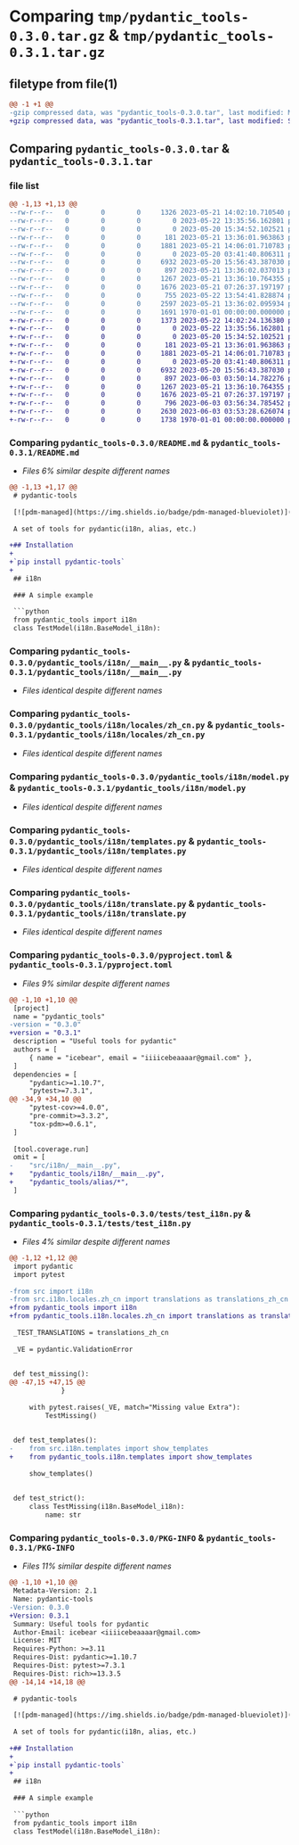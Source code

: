 # Comparing `tmp/pydantic_tools-0.3.0.tar.gz` & `tmp/pydantic_tools-0.3.1.tar.gz`

## filetype from file(1)

```diff
@@ -1 +1 @@
-gzip compressed data, was "pydantic_tools-0.3.0.tar", last modified: Mon May 22 13:54:41 2023, max compression
+gzip compressed data, was "pydantic_tools-0.3.1.tar", last modified: Sat Jun  3 03:56:34 2023, max compression
```

## Comparing `pydantic_tools-0.3.0.tar` & `pydantic_tools-0.3.1.tar`

### file list

```diff
@@ -1,13 +1,13 @@
--rw-r--r--   0        0        0     1326 2023-05-21 14:02:10.710540 pydantic_tools-0.3.0/README.md
--rw-r--r--   0        0        0        0 2023-05-22 13:35:56.162801 pydantic_tools-0.3.0/pydantic_tools/__init__.py
--rw-r--r--   0        0        0        0 2023-05-20 15:34:52.102521 pydantic_tools-0.3.0/pydantic_tools/alias/__init__.py
--rw-r--r--   0        0        0      181 2023-05-21 13:36:01.963863 pydantic_tools-0.3.0/pydantic_tools/i18n/__init__.py
--rw-r--r--   0        0        0     1881 2023-05-21 14:06:01.710783 pydantic_tools-0.3.0/pydantic_tools/i18n/__main__.py
--rw-r--r--   0        0        0        0 2023-05-20 03:41:40.806311 pydantic_tools-0.3.0/pydantic_tools/i18n/locales/__init__.py
--rw-r--r--   0        0        0     6932 2023-05-20 15:56:43.387030 pydantic_tools-0.3.0/pydantic_tools/i18n/locales/zh_cn.py
--rw-r--r--   0        0        0      897 2023-05-21 13:36:02.037013 pydantic_tools-0.3.0/pydantic_tools/i18n/model.py
--rw-r--r--   0        0        0     1267 2023-05-21 13:36:10.764355 pydantic_tools-0.3.0/pydantic_tools/i18n/templates.py
--rw-r--r--   0        0        0     1676 2023-05-21 07:26:37.197197 pydantic_tools-0.3.0/pydantic_tools/i18n/translate.py
--rw-r--r--   0        0        0      755 2023-05-22 13:54:41.828874 pydantic_tools-0.3.0/pyproject.toml
--rw-r--r--   0        0        0     2597 2023-05-21 13:36:02.095934 pydantic_tools-0.3.0/tests/test_i18n.py
--rw-r--r--   0        0        0     1691 1970-01-01 00:00:00.000000 pydantic_tools-0.3.0/PKG-INFO
+-rw-r--r--   0        0        0     1373 2023-05-22 14:02:24.136380 pydantic_tools-0.3.1/README.md
+-rw-r--r--   0        0        0        0 2023-05-22 13:35:56.162801 pydantic_tools-0.3.1/pydantic_tools/__init__.py
+-rw-r--r--   0        0        0        0 2023-05-20 15:34:52.102521 pydantic_tools-0.3.1/pydantic_tools/alias/__init__.py
+-rw-r--r--   0        0        0      181 2023-05-21 13:36:01.963863 pydantic_tools-0.3.1/pydantic_tools/i18n/__init__.py
+-rw-r--r--   0        0        0     1881 2023-05-21 14:06:01.710783 pydantic_tools-0.3.1/pydantic_tools/i18n/__main__.py
+-rw-r--r--   0        0        0        0 2023-05-20 03:41:40.806311 pydantic_tools-0.3.1/pydantic_tools/i18n/locales/__init__.py
+-rw-r--r--   0        0        0     6932 2023-05-20 15:56:43.387030 pydantic_tools-0.3.1/pydantic_tools/i18n/locales/zh_cn.py
+-rw-r--r--   0        0        0      897 2023-06-03 03:50:14.782276 pydantic_tools-0.3.1/pydantic_tools/i18n/model.py
+-rw-r--r--   0        0        0     1267 2023-05-21 13:36:10.764355 pydantic_tools-0.3.1/pydantic_tools/i18n/templates.py
+-rw-r--r--   0        0        0     1676 2023-05-21 07:26:37.197197 pydantic_tools-0.3.1/pydantic_tools/i18n/translate.py
+-rw-r--r--   0        0        0      796 2023-06-03 03:56:34.785452 pydantic_tools-0.3.1/pyproject.toml
+-rw-r--r--   0        0        0     2630 2023-06-03 03:53:28.626074 pydantic_tools-0.3.1/tests/test_i18n.py
+-rw-r--r--   0        0        0     1738 1970-01-01 00:00:00.000000 pydantic_tools-0.3.1/PKG-INFO
```

### Comparing `pydantic_tools-0.3.0/README.md` & `pydantic_tools-0.3.1/README.md`

 * *Files 6% similar despite different names*

```diff
@@ -1,13 +1,17 @@
 # pydantic-tools
 
 [![pdm-managed](https://img.shields.io/badge/pdm-managed-blueviolet)](https://pdm.fming.dev)
 
 A set of tools for pydantic(i18n, alias, etc.)
 
+## Installation
+
+`pip install pydantic-tools`
+
 ## i18n
 
 ### A simple example
 
 ```python
 from pydantic_tools import i18n
 class TestModel(i18n.BaseModel_i18n):
```

### Comparing `pydantic_tools-0.3.0/pydantic_tools/i18n/__main__.py` & `pydantic_tools-0.3.1/pydantic_tools/i18n/__main__.py`

 * *Files identical despite different names*

### Comparing `pydantic_tools-0.3.0/pydantic_tools/i18n/locales/zh_cn.py` & `pydantic_tools-0.3.1/pydantic_tools/i18n/locales/zh_cn.py`

 * *Files identical despite different names*

### Comparing `pydantic_tools-0.3.0/pydantic_tools/i18n/model.py` & `pydantic_tools-0.3.1/pydantic_tools/i18n/model.py`

 * *Files identical despite different names*

### Comparing `pydantic_tools-0.3.0/pydantic_tools/i18n/templates.py` & `pydantic_tools-0.3.1/pydantic_tools/i18n/templates.py`

 * *Files identical despite different names*

### Comparing `pydantic_tools-0.3.0/pydantic_tools/i18n/translate.py` & `pydantic_tools-0.3.1/pydantic_tools/i18n/translate.py`

 * *Files identical despite different names*

### Comparing `pydantic_tools-0.3.0/pyproject.toml` & `pydantic_tools-0.3.1/pyproject.toml`

 * *Files 9% similar despite different names*

```diff
@@ -1,10 +1,10 @@
 [project]
 name = "pydantic_tools"
-version = "0.3.0"
+version = "0.3.1"
 description = "Useful tools for pydantic"
 authors = [
     { name = "icebear", email = "iiiicebeaaaar@gmail.com" },
 ]
 dependencies = [
     "pydantic>=1.10.7",
     "pytest>=7.3.1",
@@ -34,9 +34,10 @@
     "pytest-cov>=4.0.0",
     "pre-commit>=3.3.2",
     "tox-pdm>=0.6.1",
 ]
 
 [tool.coverage.run]
 omit = [
-    "src/i18n/__main__.py",
+    "pydantic_tools/i18n/__main__.py",
+    "pydantic_tools/alias/*",
 ]
```

### Comparing `pydantic_tools-0.3.0/tests/test_i18n.py` & `pydantic_tools-0.3.1/tests/test_i18n.py`

 * *Files 4% similar despite different names*

```diff
@@ -1,12 +1,12 @@
 import pydantic
 import pytest
 
-from src import i18n
-from src.i18n.locales.zh_cn import translations as translations_zh_cn
+from pydantic_tools import i18n
+from pydantic_tools.i18n.locales.zh_cn import translations as translations_zh_cn
 
 _TEST_TRANSLATIONS = translations_zh_cn
 
 _VE = pydantic.ValidationError
 
 
 def test_missing():
@@ -47,15 +47,15 @@
             }
 
     with pytest.raises(_VE, match="Missing value Extra"):
         TestMissing()
 
 
 def test_templates():
-    from src.i18n.templates import show_templates
+    from pydantic_tools.i18n.templates import show_templates
 
     show_templates()
 
 
 def test_strict():
     class TestMissing(i18n.BaseModel_i18n):
         name: str
```

### Comparing `pydantic_tools-0.3.0/PKG-INFO` & `pydantic_tools-0.3.1/PKG-INFO`

 * *Files 11% similar despite different names*

```diff
@@ -1,10 +1,10 @@
 Metadata-Version: 2.1
 Name: pydantic-tools
-Version: 0.3.0
+Version: 0.3.1
 Summary: Useful tools for pydantic
 Author-Email: icebear <iiiicebeaaaar@gmail.com>
 License: MIT
 Requires-Python: >=3.11
 Requires-Dist: pydantic>=1.10.7
 Requires-Dist: pytest>=7.3.1
 Requires-Dist: rich>=13.3.5
@@ -14,14 +14,18 @@
 
 # pydantic-tools
 
 [![pdm-managed](https://img.shields.io/badge/pdm-managed-blueviolet)](https://pdm.fming.dev)
 
 A set of tools for pydantic(i18n, alias, etc.)
 
+## Installation
+
+`pip install pydantic-tools`
+
 ## i18n
 
 ### A simple example
 
 ```python
 from pydantic_tools import i18n
 class TestModel(i18n.BaseModel_i18n):
```

